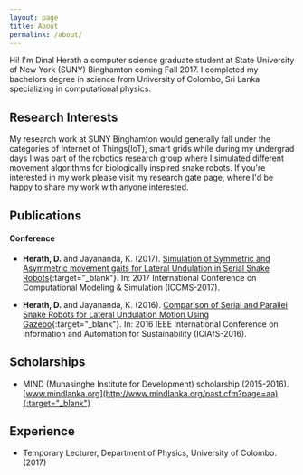 ```yaml
---
layout: page
title: About
permalink: /about/
---
```


Hi! I'm Dinal Herath a computer science graduate student at State University of New York (SUNY) Binghamton coming Fall 2017. I completed my bachelors degree in science from University of Colombo, Sri Lanka specializing in computational physics.

## Research Interests

My research work at SUNY Binghamton would generally fall under the categories of Internet of Things(IoT), smart grids while during my undergrad days I was part of the robotics research group where I simulated different movement algorithms for biologically inspired snake robots. If you're interested in my work please visit my research gate page, where I'd be happy to share my work with anyone interested.

## Publications

#### Conference

- **Herath, D.** and Jayananda, K. (2017). [Simulation of Symmetric and Asymmetric movement gaits for Lateral Undulation in Serial Snake Robots](https://www.researchgate.net/publication/317015239_Simulation_of_Symmetric_and_Asymmetric_movement_gaits_for_Lateral_Undulation_in_Serial_Snake_Robots){:target="_blank"}. In: 2017 International Conference on Computational Modeling & Simulation (ICCMS-2017).

- **Herath, D.** and Jayananda, K. (2016). [Comparison of Serial and Parallel Snake Robots for Lateral Undulation Motion Using Gazebo](https://www.researchgate.net/publication/311716282_Comparison_of_Serial_and_Parallel_Snake_Robots_for_Lateral_Undulation_Motion_using_Gazebo){:target="_blank"}. In: 2016 IEEE International Conference on Information and Automation for Sustainability (ICIAfS-2016).

## Scholarships

- MIND (Munasinghe Institute for Development) scholarship (2015-2016).[www.mindlanka.org](http://www.mindlanka.org/past.cfm?page=aa){:target="_blank"}

## Experience

- Temporary Lecturer, Department of Physics, University of Colombo.(2017)
